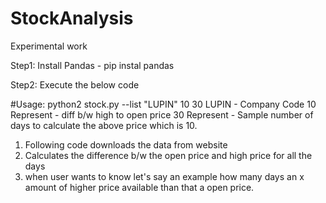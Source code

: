 # StockAnalysis
Experimental work

Step1: Install Pandas - pip instal pandas

Step2: Execute the below code

#Usage: python2 stock.py --list "LUPIN" 10 30
LUPIN - Company Code
10 Represent - diff b/w high to open price
30 Represent - Sample number of days to calculate the above price which is 10.


1. Following code downloads the data from website
2. Calculates the difference b/w the open price and high price for all the days
3. when user wants to know let's say an example how many days an x amount of higher price available than that a open price.
